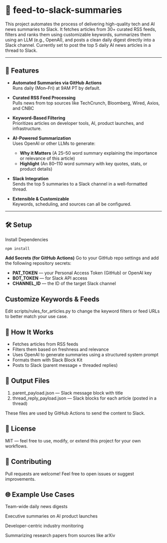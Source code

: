 # 📰 feed-to-slack-summaries

This project automates the process of delivering high-quality tech and AI news summaries to Slack. It fetches articles from 30+ curated RSS feeds, filters and ranks them using customizable keywords, summarizes them using an LLM (e.g., OpenAI), and posts a clean daily digest directly into a Slack channel. Currently set to post the top 5 daily AI news articles in a thread to Slack.

---

## 🚀 Features

- **Automated Summaries via GitHub Actions**  
  Runs daily (Mon–Fri) at 9AM PT by default.

- **Curated RSS Feed Processing**  
  Pulls news from top sources like TechCrunch, Bloomberg, Wired, Axios, and CNBC

- **Keyword-Based Filtering**  
  Prioritizes articles on developer tools, AI, product launches, and infrastructure.

- **AI-Powered Summarization**  
  Uses OpenAI or other LLMs to generate:
  - **Why it Matters** (A 25–50 word summary explaining the importance or relevance of this article)
  - **Highlight** (An 80–110 word summary with key quotes, stats, or product details)

- **Slack Integration**  
  Sends the top 5 summaries to a Slack channel in a well-formatted thread.

- **Extensible & Customizable**  
  Keywords, scheduling, and sources can all be configured.

---
## 🛠️ Setup
Install Dependencies
```bash
npm install
```
**Add Secrets (for GitHub Actions)**
Go to your GitHub repo settings and add the following repository secrets:
- **PAT_TOKEN** — your Personal Access Token (GitHub) or OpenAI key
- **BOT_TOKEN** — for Slack API access
- **CHANNEL_ID** — the ID of the target Slack channel

## Customize Keywords & Feeds
Edit scripts/rules_for_articles.py to change the keyword filters or feed URLs to better match your use case.

## 🤖 How It Works
- Fetches articles from RSS feeds
- Filters them based on freshness and relevance
- Uses OpenAI to generate summaries using a structured system prompt
- Formats them with Slack Block Kit
- Posts to Slack (parent message + threaded replies)

## 📁 Output Files
1. parent_payload.json — Slack message block with title
2. thread_reply_payload.json — Slack blocks for each article (posted in a thread)

These files are used by GitHub Actions to send the content to Slack.

## 📄 License
MIT — feel free to use, modify, or extend this project for your own workflows.

## 🙌 Contributing
Pull requests are welcome! Feel free to open issues or suggest improvements.

## 🌐 Example Use Cases
Team-wide daily news digests

Executive summaries on AI product launches

Developer-centric industry monitoring

Summarizing research papers from sources like arXiv
